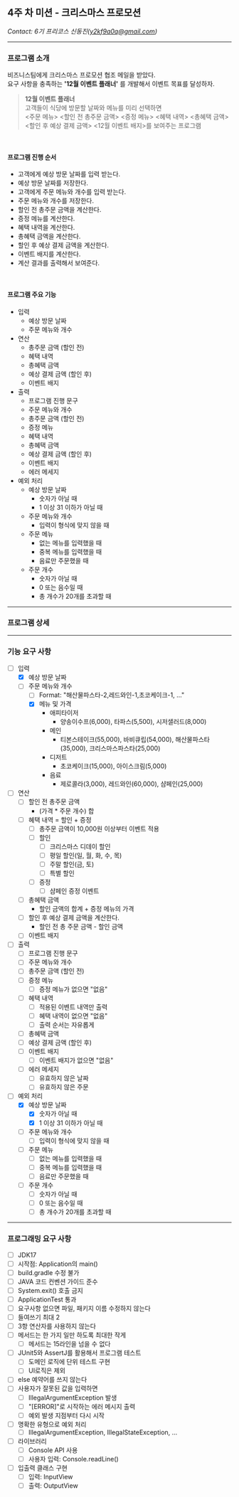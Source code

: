 ## 4주 차 미션 - 크리스마스 프로모션   
*Contact: 6기 프리코스 신동진(y2kf9a0q@gmail.com)*  

* * * * *  

### 프로그램 소개   
비즈니스팀에게 크리스마스 프로모션 협조 메일을 받았다.   
요구 사항을 충족하는 **'12월 이벤트 플래너'** 를 개발해서 이벤트 목표를 달성하자.   
> **12월 이벤트 플래너**   
> 고객들이 식당에 방문할 날짜와 메뉴를 미리 선택하면   
> <주문 메뉴> <할인 전 총주문 금액> <증정 메뉴> <혜택 내역> <총혜택 금액> <할인 후 예상 결제 금액> <12월 이벤트 배지>를 보여주는 프로그램   

<br/>

#### 프로그램 진행 순서   
- 고객에게 예상 방문 날짜를 입력 받는다.
- 예상 방문 날짜를 저장한다.
- 고객에게 주문 메뉴와 개수를 입력 받는다.
- 주문 메뉴와 개수를 저장한다.
- 할인 전 총주문 금액을 계산한다.
- 증정 메뉴를 계산한다.
- 혜택 내역을 계산한다.
- 총혜택 금액을 계산한다.
- 할인 후 예상 결제 금액을 계산한다.
- 이벤트 배지를 계산한다.
- 계산 결과를 출력해서 보여준다.

<br/>

#### 프로그램 주요 기능   
- 입력
  - 예상 방문 날짜
  - 주문 메뉴와 개수
- 연산
  - 총주문 금액 (할인 전)
  - 혜택 내역
  - 총혜택 금액
  - 예상 결제 금액 (할인 후)
  - 이벤트 배지
- 출력
  - 프로그램 진행 문구
  - 주문 메뉴와 개수
  - 총주문 금액 (할인 전)
  - 증정 메뉴
  - 혜택 내역
  - 총혜택 금액
  - 예상 결제 금액 (할인 후)
  - 이벤트 배지
  - 에러 메세지
- 예외 처리
  - 예상 방문 날짜  
    - 숫자가 아닐 때
    - 1 이상 31 이하가 아닐 때
  - 주문 메뉴와 개수
    - 입력이 형식에 맞지 않을 때
  - 주문 메뉴
    - 없는 메뉴를 입력했을 때
    - 중복 메뉴를 입력했을 때
    - 음료만 주문했을 때
  - 주문 개수
    - 숫자가 아닐 때
    - 0 또는 음수일 때
    - 총 개수가 20개를 초과할 때

* * * * *  

### 프로그램 상세   


* * * * *  

### 기능 요구 사항   
- [ ] 입력
  - [x] 예상 방문 날짜
  - [ ] 주문 메뉴와 개수
    - [ ] Format: "해산물파스타-2,레드와인-1,초코케이크-1, ..."
    - [x] 메뉴 및 가격
      - 애피타이저
        - 양송이수프(6,000), 타파스(5,500), 시저샐러드(8,000)
      - 메인
        - 티본스테이크(55,000), 바비큐립(54,000), 해산물파스타(35,000), 크리스마스파스타(25,000)
      - 디저트
        - 초코케이크(15,000), 아이스크림(5,000)
      - 음료
        - 제로콜라(3,000), 레드와인(60,000), 샴페인(25,000)
- [ ] 연산
  - [ ] 할인 전 총주문 금액
    - (가격 * 주문 개수) 합
  - [ ] 혜택 내역 = 할인 + 증정
    - [ ] 총주문 금액이 10,000원 이상부터 이벤트 적용
    - [ ] 할인
      - [ ] 크리스마스 디데이 할인
      - [ ] 평일 할인(일, 월, 화, 수, 목)
      - [ ] 주말 할인(금, 토)
      - [ ] 특별 할인
    - [ ] 증정
      - [ ] 샴페인 증정 이벤트
  - [ ] 총혜택 금액
    - 할인 금액의 합계 + 증정 메뉴의 가격
  - [ ] 할인 후 예상 결제 금액을 계산한다.
    - 할인 전 총 주문 금액 - 할인 금액
  - [ ] 이벤트 배지
- [ ] 출력
  - [ ] 프로그램 진행 문구
  - [ ] 주문 메뉴와 개수
  - [ ] 총주문 금액 (할인 전)
  - [ ] 증정 메뉴
    - [ ] 증정 메뉴가 없으면 "없음"
  - [ ] 혜택 내역
    - [ ] 적용된 이벤트 내역만 출력
    - [ ] 혜택 내역이 없으면 "없음"
    - [ ] 출력 순서는 자유롭게
  - [ ] 총혜택 금액
  - [ ] 예상 결제 금액 (할인 후)
  - [ ] 이벤트 배지
    - [ ] 이벤트 배지가 없으면 "없음"
  - [ ] 에러 메세지
    - [ ] 유효하지 않은 날짜
    - [ ] 유효하지 않은 주문
- [ ] 예외 처리
  - [x] 예상 방문 날짜
    - [x] 숫자가 아닐 때
    - [x] 1 이상 31 이하가 아닐 때
  - [ ] 주문 메뉴와 개수
    - [ ] 입력이 형식에 맞지 않을 때
  - [ ] 주문 메뉴
    - [ ] 없는 메뉴를 입력했을 때
    - [ ] 중복 메뉴를 입력했을 때
    - [ ] 음료만 주문했을 때
  - [ ] 주문 개수
    - [ ] 숫자가 아닐 때
    - [ ] 0 또는 음수일 때
    - [ ] 총 개수가 20개를 초과할 때

* * * * *  

### 프로그래밍 요구 사항   
- [ ] JDK17
- [ ] 시작점: Application의 main()
- [ ] build.gradle 수정 불가
- [ ] JAVA 코드 컨벤션 가이드 준수
- [ ] System.exit() 호출 금지
- [ ] ApplicationTest 통과
- [ ] 요구사항 없으면 파일, 패키지 이름 수정하지 않는다
- [ ] 들여쓰기 최대 2
- [ ] 3항 연산자를 사용하지 않는다
- [ ] 메서드는 한 가지 일만 하도록 최대한 작게
  - [ ] 메서드는 15라인을 넘을 수 없다
- [ ] JUnit5와 AssertJ를 활용해서 프로그램 테스트
  - [ ] 도메인 로직에 단위 테스트 구현
  - [ ] UI로직은 제외
- [ ] else 예약어를 쓰지 않는다
- [ ] 사용자가 잘못된 값을 입력하면
  - [ ] IllegalArgumentException 발생
  - [ ] "[ERROR]"로 시작하는 에러 메시지 출력
  - [ ] 예외 발생 지점부터 다시 시작
- [ ] 명확한 유형으로 예외 처리
  - [ ] IllegalArgumentException, IllegalStateException, ...
- [ ] 라이브러리
  - [ ] Console API 사용
  - [ ] 사용자 입력: Console.readLine()
- [ ] 입출력 클래스 구현
  - [ ] 입력: InputView
  - [ ] 출력: OutputView